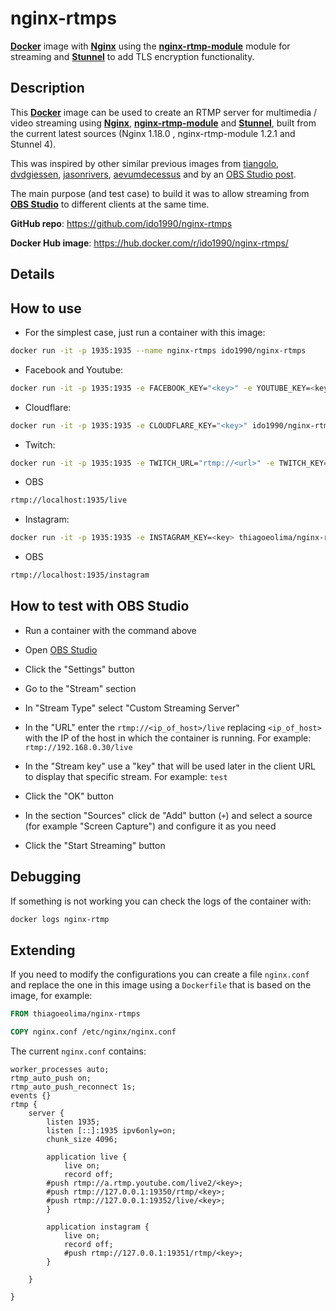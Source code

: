 # nginx-rtmps

[**Docker**](https://www.docker.com/) image with [**Nginx**](http://nginx.org/en/)
using the [**nginx-rtmp-module**](https://github.com/arut/nginx-rtmp-module)
module for streaming and [**Stunnel**](https://www.stunnel.org/) to add TLS encryption functionality.

## Description

This [**Docker**](https://www.docker.com/) image can be used to create an RTMP server for multimedia / video 
streaming using [**Nginx**](http://nginx.org/en/), [**nginx-rtmp-module**](https://github.com/arut/nginx-rtmp-module) 
and [**Stunnel**](https://www.stunnel.org/),
built from the current latest sources (Nginx 1.18.0 , nginx-rtmp-module 1.2.1 and Stunnel 4).

This was inspired by other similar previous images from [tiangolo](https://hub.docker.com/r/tiangolo/nginx-rtmp/),
[dvdgiessen](https://hub.docker.com/r/dvdgiessen/nginx-rtmp-docker/), 
[jasonrivers](https://hub.docker.com/r/jasonrivers/nginx-rtmp/), 
[aevumdecessus](https://hub.docker.com/r/aevumdecessus/docker-nginx-rtmp/) and by an 
[OBS Studio post](https://obsproject.com/forum/resources/how-to-set-up-your-own-private-rtmp-server-using-nginx.50/).

The main purpose (and test case) to build it was to allow streaming from 
[**OBS Studio**](https://obsproject.com/) to different clients at the same time.

**GitHub repo**: <https://github.com/ido1990/nginx-rtmps>

**Docker Hub image**: <https://hub.docker.com/r/ido1990/nginx-rtmps/>

## Details

## How to use

* For the simplest case, just run a container with this image:

```bash
docker run -it -p 1935:1935 --name nginx-rtmps ido1990/nginx-rtmps
```

* Facebook and Youtube:

```bash
docker run -it -p 1935:1935 -e FACEBOOK_KEY="<key>" -e YOUTUBE_KEY=<key> ido1990/nginx-rtmps
```

* Cloudflare:

```bash
docker run -it -p 1935:1935 -e CLOUDFLARE_KEY="<key>" ido1990/nginx-rtmps
```

* Twitch:

```bash
docker run -it -p 1935:1935 -e TWITCH_URL="rtmp://<url>" -e TWITCH_KEY="<key>" thiagoeolima/nginx-rtmps
```

* OBS

```bash
rtmp://localhost:1935/live
```

* Instagram:

```bash
docker run -it -p 1935:1935 -e INSTAGRAM_KEY=<key> thiagoeolima/nginx-rtmps
```

* OBS

```bash
rtmp://localhost:1935/instagram
```


## How to test with OBS Studio

* Run a container with the command above


* Open [OBS Studio](https://obsproject.com/)
* Click the "Settings" button
* Go to the "Stream" section
* In "Stream Type" select "Custom Streaming Server"
* In the "URL" enter the `rtmp://<ip_of_host>/live` replacing `<ip_of_host>` with the IP of the host in which the container is running. For example: `rtmp://192.168.0.30/live`
* In the "Stream key" use a "key" that will be used later in the client URL to display that specific stream. For example: `test`
* Click the "OK" button
* In the section "Sources" click de "Add" button (`+`) and select a source (for example "Screen Capture") and configure it as you need
* Click the "Start Streaming" button

## Debugging

If something is not working you can check the logs of the container with:

```bash
docker logs nginx-rtmp
```

## Extending

If you need to modify the configurations you can create a file `nginx.conf` and replace the one in this image using a `Dockerfile` that is based on the image, for example:

```Dockerfile
FROM thiagoeolima/nginx-rtmps

COPY nginx.conf /etc/nginx/nginx.conf
```

The current `nginx.conf` contains:

```Nginx
worker_processes auto;
rtmp_auto_push on;
rtmp_auto_push_reconnect 1s;
events {}
rtmp {
    server {
        listen 1935;
        listen [::]:1935 ipv6only=on;
        chunk_size 4096;

        application live {
            live on;
            record off;
	    #push rtmp://a.rtmp.youtube.com/live2/<key>;
	    #push rtmp://127.0.0.1:19350/rtmp/<key>;
	    #push rtmp://127.0.0.1:19352/live/<key>;
        }
        
        application instagram {
            live on;
            record off;
            #push rtmp://127.0.0.1:19351/rtmp/<key>;
        }

    }

}
```
